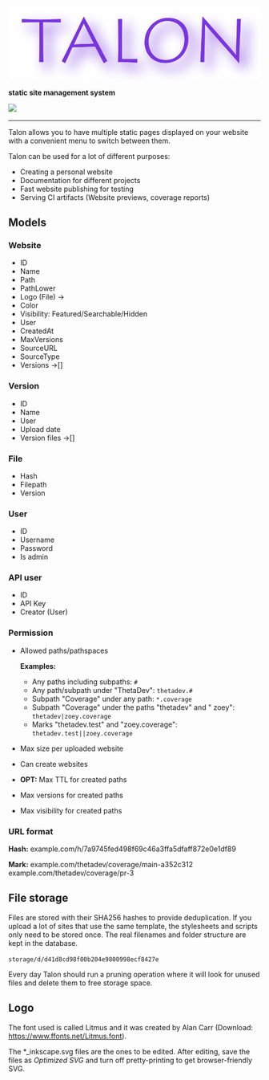 ![Talon](assets/logo.svg)

**static site management system**

![](https://img.shields.io/badge/Completed-10%25-orange?style=flat-square)

---

Talon allows you to have multiple static pages displayed on your website
with a convenient menu to switch between them.

Talon can be used for a lot of different purposes:

- Creating a personal website
- Documentation for different projects
- Fast website publishing for testing
- Serving CI artifacts (Website previews, coverage reports)

## Models

### Website

- ID
- Name
- Path
- PathLower
- Logo (File) →
- Color
- Visibility: Featured/Searchable/Hidden
- User
- CreatedAt
- MaxVersions
- SourceURL
- SourceType
- Versions →[]

### Version

- ID
- Name
- User
- Upload date
- Version files →[]

### File

- Hash
- Filepath
- Version

### User

- ID
- Username
- Password
- Is admin

### API user

- ID
- API Key
- Creator (User)

### Permission

- Allowed paths/pathspaces

  **Examples:**
  - Any paths including subpaths: `#`
  - Any path/subpath under "ThetaDev": `thetadev.#`
  - Subpath "Coverage" under any path: `*.coverage`
  - Subpath "Coverage" under the paths "thetadev" and "
    zoey": `thetadev|zoey.coverage`
  - Marks "thetadev.test" and "zoey.coverage": `thetadev.test||zoey.coverage`

- Max size per uploaded website
- Can create websites
- **OPT:** Max TTL for created paths
- Max versions for created paths
- Max visibility for created paths

### URL format

**Hash:**
example.com/h/7a9745fed498f69c46a3ffa5dfaff872e0e1df89

**Mark:**
example.com/thetadev/coverage/main-a352c312 example.com/thetadev/coverage/pr-3

## File storage

Files are stored with their SHA256 hashes to provide deduplication. If you
upload a lot of sites that use the same template, the stylesheets and scripts
only need to be stored once. The real filenames and folder structure are kept
in the database.

`storage/d/d41d8cd98f00b204e9800998ecf8427e`

Every day Talon should run a pruning operation where it will look for unused
files and delete them to free storage space.

## Logo

The font used is called Litmus and it was created by Alan Carr
(Download: https://www.ffonts.net/Litmus.font).

The *_inkscape.svg files are the ones to be edited. After editing, save
the files as *Optimized SVG* and turn off pretty-printing to get
browser-friendly SVG.
